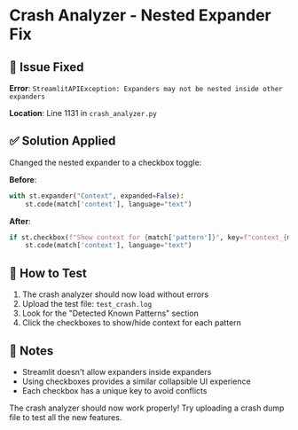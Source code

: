 # Crash Analyzer - Nested Expander Fix

## 🐛 Issue Fixed

**Error**: `StreamlitAPIException: Expanders may not be nested inside other expanders`

**Location**: Line 1131 in `crash_analyzer.py`

## ✅ Solution Applied

Changed the nested expander to a checkbox toggle:

**Before**:
```python
with st.expander("Context", expanded=False):
    st.code(match['context'], language="text")
```

**After**:
```python
if st.checkbox(f"Show context for {match['pattern']}", key=f"context_{match['pattern']}_{match['position']}"):
    st.code(match['context'], language="text")
```

## 🚀 How to Test

1. The crash analyzer should now load without errors
2. Upload the test file: `test_crash.log`
3. Look for the "Detected Known Patterns" section
4. Click the checkboxes to show/hide context for each pattern

## 📝 Notes

- Streamlit doesn't allow expanders inside expanders
- Using checkboxes provides a similar collapsible UI experience
- Each checkbox has a unique key to avoid conflicts

The crash analyzer should now work properly! Try uploading a crash dump file to test all the new features.
